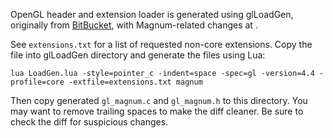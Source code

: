 OpenGL header and extension loader is generated using glLoadGen, originally
from [BitBucket](https://bitbucket.org/alfonse/glloadgen), with Magnum-related
changes at [](https://github.com/mosra/glloadgen.git).

See `extensions.txt` for a list of requested non-core extensions. Copy the file
into glLoadGen directory and generate the files using Lua:

    lua LoadGen.lua -style=pointer_c -indent=space -spec=gl -version=4.4 -profile=core -extfile=extensions.txt magnum

Then copy generated `gl_magnum.c` and `gl_magnum.h` to this directory. You may
want to remove trailing spaces to make the diff cleaner. Be sure to check the
diff for suspicious changes.

